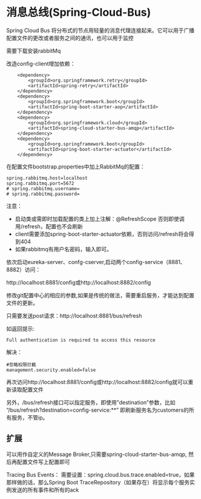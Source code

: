 # 消息总线(Spring-Cloud-Bus)

Spring Cloud Bus 将分布式的节点用轻量的消息代理连接起来。它可以用于广播配置文件的更改或者服务之间的通讯，也可以用于监控

需要下载安装rabbitMq

改造config-client增加依赖：
	 
        <dependency>
            <groupId>org.springframework.retry</groupId>
            <artifactId>spring-retry</artifactId>
        </dependency>
        <dependency>
            <groupId>org.springframework.boot</groupId>
            <artifactId>spring-boot-starter-aop</artifactId>
        </dependency>
        <dependency>
            <groupId>org.springframework.cloud</groupId>
            <artifactId>spring-cloud-starter-bus-amqp</artifactId>
        </dependency>
        <dependency>
            <groupId>org.springframework.boot</groupId>
            <artifactId>spring-boot-starter-actuator</artifactId>
        </dependency>
在配置文件bootstrap.properties中加上RabbitMq的配置：

	spring.rabbitmq.host=localhost
	spring.rabbitmq.port=5672
	# spring.rabbitmq.username=
	# spring.rabbitmq.password=

注意：

- 启动类或需即时加载配置的类上加上注解：@RefreshScope 否则即使调用/refresh，配置也不会刷新
- client需要添加spring-boot-starter-actuator依赖，否则访问/refresh将会得到404 
- 如果rabbitmq有用户名密码，输入即可。

依次启动eureka-server、confg-cserver,启动两个config-service（8881、8882）访问：

http://localhost:8881/config或http://localhost:8882/config

修改git配置中心的相应的参数,如果是传统的做法，需要重启服务，才能达到配置文件的更新。

只需要发送post请求：http://localhost:8881/bus/refresh

如返回提示:

	Full authentication is required to access this resource
解决：

	#忽略权限拦截
	management.security.enabled=false

再次访问http://localhost:8881/config或http://localhost:8882/config就可以重新读取配置文件

另外，/bus/refresh接口可以指定服务，即使用”destination”参数，比如 “/bus/refresh?destination=config-service:**” 即刷新服务名为customers的所有服务，不管ip。

## 扩展

可以用作自定义的Message Broker,只需要spring-cloud-starter-bus-amqp, 然后再配置文件写上配置即可

Tracing Bus Events： 
需要设置：spring.cloud.bus.trace.enabled=true，如果那样做的话，那么Spring Boot TraceRepository（如果存在）将显示每个服务实例发送的所有事件和所有的ack